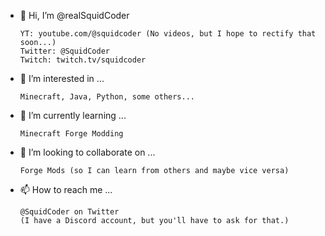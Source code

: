 - 👋 Hi, I’m @realSquidCoder

      YT: youtube.com/@squidcoder (No videos, but I hope to rectify that soon...)
      Twitter: @SquidCoder
      Twitch: twitch.tv/squidcoder
- 👀 I’m interested in ...
      
      Minecraft, Java, Python, some others...
- 🌱 I’m currently learning ...
      
      Minecraft Forge Modding
- 💞️ I’m looking to collaborate on ...
      
      Forge Mods (so I can learn from others and maybe vice versa)
- 📫 How to reach me ... 
      
      @SquidCoder on Twitter
      (I have a Discord account, but you'll have to ask for that.)

<!---
realSquidCoder/realSquidCoder is a ✨ special ✨ repository because its `README.md` (this file) appears on your GitHub profile.
You can click the Preview link to take a look at your changes.
--->
